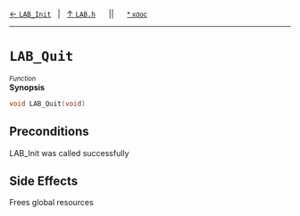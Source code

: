 [&#8592; `LAB_Init`](LAB.h--lab_init.md)&nbsp;&nbsp;&nbsp;|&nbsp;&nbsp;&nbsp;[&#8593; `LAB.h`](LAB.h.md)&nbsp;&nbsp;&nbsp;&nbsp;&nbsp;&nbsp;||&nbsp;&nbsp;&nbsp;&nbsp;&nbsp;&nbsp;<small>[\* xdoc](../xdoc/LAB.h.xmd#L8)</small>
***

# `LAB_Quit`
<small>*Function*</small>  
**Synopsis**

```cpp
void LAB_Quit(void)
```
## Preconditions

LAB_Init was called successfully

## Side Effects

Frees global resources


